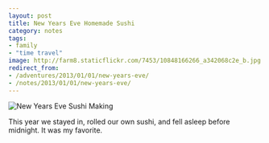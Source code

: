 ```yaml
---
layout: post
title: New Years Eve Homemade Sushi
category: notes
tags:
- family
- "time travel"
image: http://farm8.staticflickr.com/7453/10848166266_a342068c2e_b.jpg
redirect_from:
- /adventures/2013/01/01/new-years-eve/
- /notes/2013/01/01/new-years-eve/
---
```


<div class="photos">
<img src="http://farm8.staticflickr.com/7453/10848166266_a342068c2e_b.jpg" class="pop-out" alt="New Years Eve Sushi Making">
</div>

This year we stayed in, rolled our own sushi, and fell asleep before midnight. It was my favorite.
